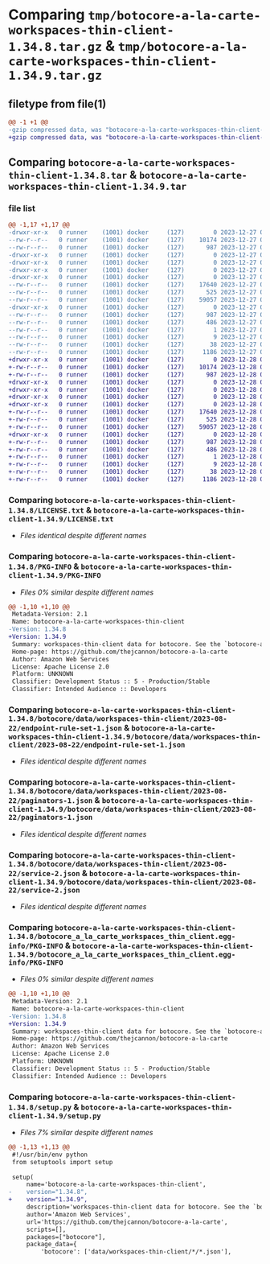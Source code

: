 # Comparing `tmp/botocore-a-la-carte-workspaces-thin-client-1.34.8.tar.gz` & `tmp/botocore-a-la-carte-workspaces-thin-client-1.34.9.tar.gz`

## filetype from file(1)

```diff
@@ -1 +1 @@
-gzip compressed data, was "botocore-a-la-carte-workspaces-thin-client-1.34.8.tar", last modified: Wed Dec 27 01:07:01 2023, max compression
+gzip compressed data, was "botocore-a-la-carte-workspaces-thin-client-1.34.9.tar", last modified: Thu Dec 28 01:07:03 2023, max compression
```

## Comparing `botocore-a-la-carte-workspaces-thin-client-1.34.8.tar` & `botocore-a-la-carte-workspaces-thin-client-1.34.9.tar`

### file list

```diff
@@ -1,17 +1,17 @@
-drwxr-xr-x   0 runner    (1001) docker     (127)        0 2023-12-27 01:07:01.307357 botocore-a-la-carte-workspaces-thin-client-1.34.8/
--rw-r--r--   0 runner    (1001) docker     (127)    10174 2023-12-27 01:07:01.000000 botocore-a-la-carte-workspaces-thin-client-1.34.8/LICENSE.txt
--rw-r--r--   0 runner    (1001) docker     (127)      987 2023-12-27 01:07:01.307357 botocore-a-la-carte-workspaces-thin-client-1.34.8/PKG-INFO
-drwxr-xr-x   0 runner    (1001) docker     (127)        0 2023-12-27 01:07:01.307357 botocore-a-la-carte-workspaces-thin-client-1.34.8/botocore/
-drwxr-xr-x   0 runner    (1001) docker     (127)        0 2023-12-27 01:07:01.307357 botocore-a-la-carte-workspaces-thin-client-1.34.8/botocore/data/
-drwxr-xr-x   0 runner    (1001) docker     (127)        0 2023-12-27 01:07:01.307357 botocore-a-la-carte-workspaces-thin-client-1.34.8/botocore/data/workspaces-thin-client/
-drwxr-xr-x   0 runner    (1001) docker     (127)        0 2023-12-27 01:07:01.307357 botocore-a-la-carte-workspaces-thin-client-1.34.8/botocore/data/workspaces-thin-client/2023-08-22/
--rw-r--r--   0 runner    (1001) docker     (127)    17640 2023-12-27 01:06:29.000000 botocore-a-la-carte-workspaces-thin-client-1.34.8/botocore/data/workspaces-thin-client/2023-08-22/endpoint-rule-set-1.json
--rw-r--r--   0 runner    (1001) docker     (127)      525 2023-12-27 01:06:29.000000 botocore-a-la-carte-workspaces-thin-client-1.34.8/botocore/data/workspaces-thin-client/2023-08-22/paginators-1.json
--rw-r--r--   0 runner    (1001) docker     (127)    59057 2023-12-27 01:06:29.000000 botocore-a-la-carte-workspaces-thin-client-1.34.8/botocore/data/workspaces-thin-client/2023-08-22/service-2.json
-drwxr-xr-x   0 runner    (1001) docker     (127)        0 2023-12-27 01:07:01.307357 botocore-a-la-carte-workspaces-thin-client-1.34.8/botocore_a_la_carte_workspaces_thin_client.egg-info/
--rw-r--r--   0 runner    (1001) docker     (127)      987 2023-12-27 01:07:01.000000 botocore-a-la-carte-workspaces-thin-client-1.34.8/botocore_a_la_carte_workspaces_thin_client.egg-info/PKG-INFO
--rw-r--r--   0 runner    (1001) docker     (127)      486 2023-12-27 01:07:01.000000 botocore-a-la-carte-workspaces-thin-client-1.34.8/botocore_a_la_carte_workspaces_thin_client.egg-info/SOURCES.txt
--rw-r--r--   0 runner    (1001) docker     (127)        1 2023-12-27 01:07:01.000000 botocore-a-la-carte-workspaces-thin-client-1.34.8/botocore_a_la_carte_workspaces_thin_client.egg-info/dependency_links.txt
--rw-r--r--   0 runner    (1001) docker     (127)        9 2023-12-27 01:07:01.000000 botocore-a-la-carte-workspaces-thin-client-1.34.8/botocore_a_la_carte_workspaces_thin_client.egg-info/top_level.txt
--rw-r--r--   0 runner    (1001) docker     (127)       38 2023-12-27 01:07:01.307357 botocore-a-la-carte-workspaces-thin-client-1.34.8/setup.cfg
--rw-r--r--   0 runner    (1001) docker     (127)     1186 2023-12-27 01:07:01.000000 botocore-a-la-carte-workspaces-thin-client-1.34.8/setup.py
+drwxr-xr-x   0 runner    (1001) docker     (127)        0 2023-12-28 01:07:03.086447 botocore-a-la-carte-workspaces-thin-client-1.34.9/
+-rw-r--r--   0 runner    (1001) docker     (127)    10174 2023-12-28 01:07:02.000000 botocore-a-la-carte-workspaces-thin-client-1.34.9/LICENSE.txt
+-rw-r--r--   0 runner    (1001) docker     (127)      987 2023-12-28 01:07:03.086447 botocore-a-la-carte-workspaces-thin-client-1.34.9/PKG-INFO
+drwxr-xr-x   0 runner    (1001) docker     (127)        0 2023-12-28 01:07:03.086447 botocore-a-la-carte-workspaces-thin-client-1.34.9/botocore/
+drwxr-xr-x   0 runner    (1001) docker     (127)        0 2023-12-28 01:07:03.086447 botocore-a-la-carte-workspaces-thin-client-1.34.9/botocore/data/
+drwxr-xr-x   0 runner    (1001) docker     (127)        0 2023-12-28 01:07:03.086447 botocore-a-la-carte-workspaces-thin-client-1.34.9/botocore/data/workspaces-thin-client/
+drwxr-xr-x   0 runner    (1001) docker     (127)        0 2023-12-28 01:07:03.086447 botocore-a-la-carte-workspaces-thin-client-1.34.9/botocore/data/workspaces-thin-client/2023-08-22/
+-rw-r--r--   0 runner    (1001) docker     (127)    17640 2023-12-28 01:06:26.000000 botocore-a-la-carte-workspaces-thin-client-1.34.9/botocore/data/workspaces-thin-client/2023-08-22/endpoint-rule-set-1.json
+-rw-r--r--   0 runner    (1001) docker     (127)      525 2023-12-28 01:06:26.000000 botocore-a-la-carte-workspaces-thin-client-1.34.9/botocore/data/workspaces-thin-client/2023-08-22/paginators-1.json
+-rw-r--r--   0 runner    (1001) docker     (127)    59057 2023-12-28 01:06:26.000000 botocore-a-la-carte-workspaces-thin-client-1.34.9/botocore/data/workspaces-thin-client/2023-08-22/service-2.json
+drwxr-xr-x   0 runner    (1001) docker     (127)        0 2023-12-28 01:07:03.086447 botocore-a-la-carte-workspaces-thin-client-1.34.9/botocore_a_la_carte_workspaces_thin_client.egg-info/
+-rw-r--r--   0 runner    (1001) docker     (127)      987 2023-12-28 01:07:03.000000 botocore-a-la-carte-workspaces-thin-client-1.34.9/botocore_a_la_carte_workspaces_thin_client.egg-info/PKG-INFO
+-rw-r--r--   0 runner    (1001) docker     (127)      486 2023-12-28 01:07:03.000000 botocore-a-la-carte-workspaces-thin-client-1.34.9/botocore_a_la_carte_workspaces_thin_client.egg-info/SOURCES.txt
+-rw-r--r--   0 runner    (1001) docker     (127)        1 2023-12-28 01:07:03.000000 botocore-a-la-carte-workspaces-thin-client-1.34.9/botocore_a_la_carte_workspaces_thin_client.egg-info/dependency_links.txt
+-rw-r--r--   0 runner    (1001) docker     (127)        9 2023-12-28 01:07:03.000000 botocore-a-la-carte-workspaces-thin-client-1.34.9/botocore_a_la_carte_workspaces_thin_client.egg-info/top_level.txt
+-rw-r--r--   0 runner    (1001) docker     (127)       38 2023-12-28 01:07:03.086447 botocore-a-la-carte-workspaces-thin-client-1.34.9/setup.cfg
+-rw-r--r--   0 runner    (1001) docker     (127)     1186 2023-12-28 01:07:02.000000 botocore-a-la-carte-workspaces-thin-client-1.34.9/setup.py
```

### Comparing `botocore-a-la-carte-workspaces-thin-client-1.34.8/LICENSE.txt` & `botocore-a-la-carte-workspaces-thin-client-1.34.9/LICENSE.txt`

 * *Files identical despite different names*

### Comparing `botocore-a-la-carte-workspaces-thin-client-1.34.8/PKG-INFO` & `botocore-a-la-carte-workspaces-thin-client-1.34.9/PKG-INFO`

 * *Files 0% similar despite different names*

```diff
@@ -1,10 +1,10 @@
 Metadata-Version: 2.1
 Name: botocore-a-la-carte-workspaces-thin-client
-Version: 1.34.8
+Version: 1.34.9
 Summary: workspaces-thin-client data for botocore. See the `botocore-a-la-carte` package for more info.
 Home-page: https://github.com/thejcannon/botocore-a-la-carte
 Author: Amazon Web Services
 License: Apache License 2.0
 Platform: UNKNOWN
 Classifier: Development Status :: 5 - Production/Stable
 Classifier: Intended Audience :: Developers
```

### Comparing `botocore-a-la-carte-workspaces-thin-client-1.34.8/botocore/data/workspaces-thin-client/2023-08-22/endpoint-rule-set-1.json` & `botocore-a-la-carte-workspaces-thin-client-1.34.9/botocore/data/workspaces-thin-client/2023-08-22/endpoint-rule-set-1.json`

 * *Files identical despite different names*

### Comparing `botocore-a-la-carte-workspaces-thin-client-1.34.8/botocore/data/workspaces-thin-client/2023-08-22/paginators-1.json` & `botocore-a-la-carte-workspaces-thin-client-1.34.9/botocore/data/workspaces-thin-client/2023-08-22/paginators-1.json`

 * *Files identical despite different names*

### Comparing `botocore-a-la-carte-workspaces-thin-client-1.34.8/botocore/data/workspaces-thin-client/2023-08-22/service-2.json` & `botocore-a-la-carte-workspaces-thin-client-1.34.9/botocore/data/workspaces-thin-client/2023-08-22/service-2.json`

 * *Files identical despite different names*

### Comparing `botocore-a-la-carte-workspaces-thin-client-1.34.8/botocore_a_la_carte_workspaces_thin_client.egg-info/PKG-INFO` & `botocore-a-la-carte-workspaces-thin-client-1.34.9/botocore_a_la_carte_workspaces_thin_client.egg-info/PKG-INFO`

 * *Files 0% similar despite different names*

```diff
@@ -1,10 +1,10 @@
 Metadata-Version: 2.1
 Name: botocore-a-la-carte-workspaces-thin-client
-Version: 1.34.8
+Version: 1.34.9
 Summary: workspaces-thin-client data for botocore. See the `botocore-a-la-carte` package for more info.
 Home-page: https://github.com/thejcannon/botocore-a-la-carte
 Author: Amazon Web Services
 License: Apache License 2.0
 Platform: UNKNOWN
 Classifier: Development Status :: 5 - Production/Stable
 Classifier: Intended Audience :: Developers
```

### Comparing `botocore-a-la-carte-workspaces-thin-client-1.34.8/setup.py` & `botocore-a-la-carte-workspaces-thin-client-1.34.9/setup.py`

 * *Files 7% similar despite different names*

```diff
@@ -1,13 +1,13 @@
 #!/usr/bin/env python
 from setuptools import setup
 
 setup(
     name='botocore-a-la-carte-workspaces-thin-client',
-    version="1.34.8",
+    version="1.34.9",
     description='workspaces-thin-client data for botocore. See the `botocore-a-la-carte` package for more info.',
     author='Amazon Web Services',
     url='https://github.com/thejcannon/botocore-a-la-carte',
     scripts=[],
     packages=["botocore"],
     package_data={
         'botocore': ['data/workspaces-thin-client/*/*.json'],
```

